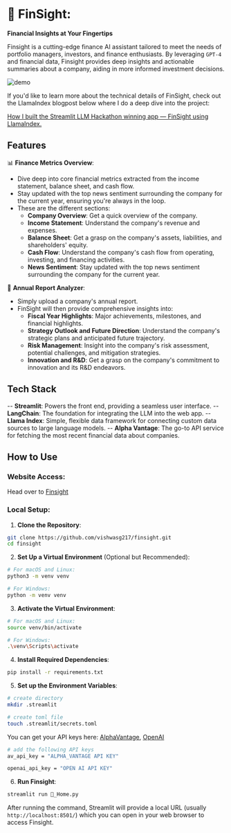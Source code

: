 

# 💸 FinSight: 
**Financial Insights at Your Fingertips**

Finsight is a cutting-edge finance AI assistant tailored to meet the needs of portfolio managers, investors, and finance enthusiasts. By leveraging `GPT-4` and financial data, Finsight provides deep insights and actionable summaries about a company, aiding in more informed investment decisions.

![demo](docs/demo.gif)

If you'd like to learn more about the technical details of FinSight, check out the LlamaIndex blogpost below where I do a deep dive into the project:
           
[How I built the Streamlit LLM Hackathon winning app — FinSight using LlamaIndex.](https://blog.llamaindex.ai/how-i-built-the-streamlit-llm-hackathon-winning-app-finsight-using-llamaindex-9dcf6c46d7a0)

## Features
📊 **Finance Metrics Overview**:
- Dive deep into core financial metrics extracted from the income statement, balance sheet, and cash flow.
- Stay updated with the top news sentiment surrounding the company for the current year, ensuring you're always in the loop.
- These are the different sections:
  - **Company Overview**: Get a quick overview of the company.
  - **Income Statement**: Understand the company's revenue and expenses.
  - **Balance Sheet**: Get a grasp on the company's assets, liabilities, and shareholders' equity.
  - **Cash Flow**: Understand the company's cash flow from operating, investing, and financing activities.
  - **News Sentiment**: Stay updated with the top news sentiment surrounding the company for the current year.

📄 **Annual Report Analyzer**:
- Simply upload a company's annual report.
- FinSight will then provide comprehensive insights into:
  - **Fiscal Year Highlights**: Major achievements, milestones, and financial highlights.
  - **Strategy Outlook and Future Direction**: Understand the company's strategic plans and anticipated future trajectory.
  - **Risk Management**: Insight into the company's risk assessment, potential challenges, and mitigation strategies.
  - **Innovation and R&D**: Get a grasp on the company's commitment to innovation and its R&D endeavors.

## Tech Stack 
-- **Streamlit**: Powers the front end, providing a seamless user interface. 
-- **LangChain**: The foundation for integrating the LLM into the web app.
-- **Llama Index**: Simple, flexible data framework for connecting custom data sources to large language models.
-- **Alpha Vantage**: The go-to API service for fetching the most recent financial data about companies.

## How to Use
### Website Access: 
Head over to [Finsight](https://finsight-report.streamlit.app/)

### **Local Setup**:


1. **Clone the Repository**:
```bash
git clone https://github.com/vishwasg217/finsight.git
cd finsight
```

2. **Set Up a Virtual Environment** (Optional but Recommended):
```bash
# For macOS and Linux:
python3 -m venv venv

# For Windows:
python -m venv venv
```

3. **Activate the Virtual Environment**:
```bash
# For macOS and Linux:
source venv/bin/activate

# For Windows:
.\venv\Scripts\activate
```

4. **Install Required Dependencies**:
```bash
pip install -r requirements.txt
```

5. **Set up the Environment Variables**:
```bash
# create directory
mkdir .streamlit

# create toml file
touch .streamlit/secrets.toml
```

You can get your API keys here: [AlphaVantage](https://www.alphavantage.co/support/#api-key), [OpenAI](https://openai.com/blog/openai-api)

```bash
# add the following API keys
av_api_key = "ALPHA_VANTAGE API KEY"

openai_api_key = "OPEN AI API KEY"


```

6. **Run Finsight**:
```bash
streamlit run 🏡_Home.py
```

After running the command, Streamlit will provide a local URL (usually `http://localhost:8501/`) which you can open in your web browser to access Finsight.
